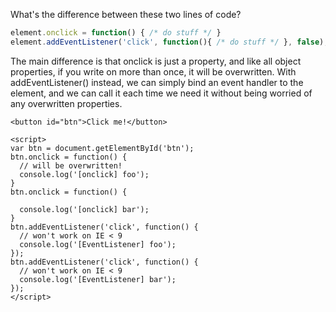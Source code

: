 What's the difference between these two lines of code?
```javascript
element.onclick = function() { /* do stuff */ }
element.addEventListener('click', function(){ /* do stuff */ }, false);
```

The main difference is that onclick is just a property, and like all object properties, if you write on more than once, it will be overwritten. With addEventListener() instead, we can simply bind an event handler to the element, and we can call it each time we need it without being worried of any overwritten properties.

```
<button id="btn">Click me!</button>

<script>
var btn = document.getElementById('btn');
btn.onclick = function() { 
  // will be overwritten! 
  console.log('[onclick] foo'); 
}
btn.onclick = function() { 
  
  console.log('[onclick] bar');
}
btn.addEventListener('click', function() {
  // won't work on IE < 9  
  console.log('[EventListener] foo');
});
btn.addEventListener('click', function() {
  // won't work on IE < 9
  console.log('[EventListener] bar');
});
</script>
```